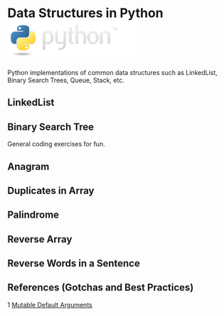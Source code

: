 # Data Structures in Python ![](images/python-logo.png)

Python implementations of common data structures such as LinkedList, Binary Search Trees, Queue, Stack, etc.

## LinkedList

## Binary Search Tree

General coding exercises for fun.

## Anagram

## Duplicates in Array

## Palindrome

## Reverse Array

## Reverse Words in a Sentence

## References (Gotchas and Best Practices)
1 [Mutable Default Arguments](https://docs.python-guide.org/writing/gotchas/#mutable-default-arguments)